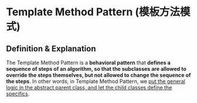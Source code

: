 # Template Method Pattern (模板方法模式)

## Definition & Explanation

The Template Method Pattern is a **behavioral pattern** that **defines a sequence of steps of an algorithm, so that the subclasses are allowed to override the steps themselves, but not allowed to change the sequence of the steps**. In other words, in Template Method Pattern, we <u>put the general logic in the abstract parent class, and let the child classes define the specifics</u>.